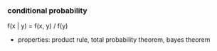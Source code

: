 ### conditional probability

f(x | y) = f(x, y) / f(y)
- properties: product rule, total probability theorem, bayes theorem
